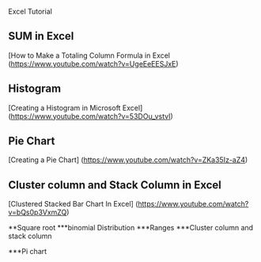 Excel Tutorial


SUM in Excel
------------- 
[How to Make a Totaling Column Formula in Excel (https://www.youtube.com/watch?v=UgeEeEESJxE)

Histogram
------------
[Creating a Histogram in Microsoft Excel] (https://www.youtube.com/watch?v=53DOu_vstvI)

Pie Chart
-----------
[Creating a Pie Chart] (https://www.youtube.com/watch?v=ZKa35Iz-aZ4)

Cluster column and Stack Column in Excel
------------------
[Clustered Stacked Bar Chart In Excel] (https://www.youtube.com/watch?v=bQs0p3VxmZQ)

**Square root
***binomial Distribution
***Ranges
***Cluster column and stack column

***Pi chart


